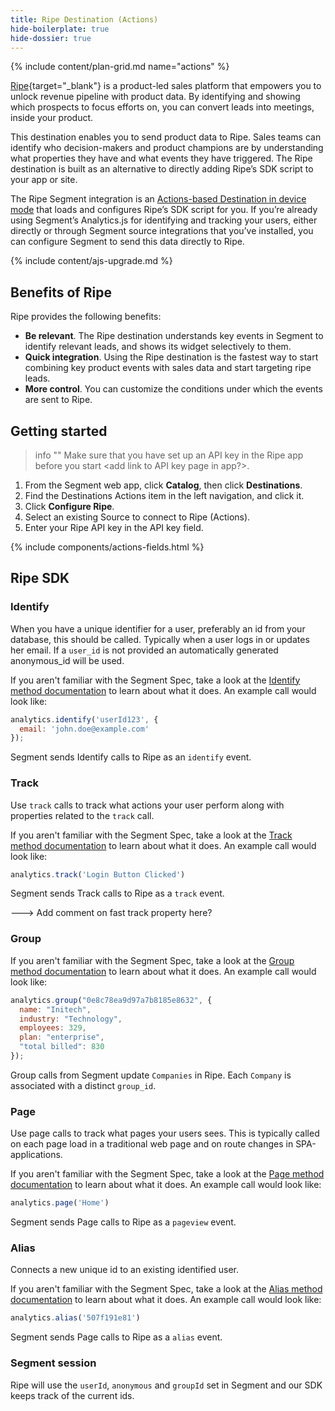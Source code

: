 ```yaml
---
title: Ripe Destination (Actions)
hide-boilerplate: true
hide-dossier: true
---
```


{% include content/plan-grid.md name="actions" %}

[Ripe](https://www.getripe.com/){target="_blank"} is a product-led sales
platform that empowers you to unlock revenue pipeline with product data. By
identifying and showing which prospects to focus efforts on, you can convert
leads into meetings, inside your product.

This destination enables you to send product data to Ripe. Sales teams can
identify who decision-makers and product champions are by understanding what
properties they have and what events they have triggered. The Ripe destination
is built as an alternative to directly adding Ripe’s SDK script to your app or
site.

The Ripe Segment integration is
an [Actions-based Destination in device mode](/docs/connections/destinations/#connection-modes)
that loads and configures Ripe’s SDK script for you. If you’re already using
Segment’s Analytics.js for identifying and tracking your users, either directly
or through Segment source integrations that you’ve installed, you can configure
Segment to send this data directly to Ripe.

{% include content/ajs-upgrade.md %}

## Benefits of Ripe

Ripe provides the following benefits:

- **Be relevant**. The Ripe destination understands key events in Segment to
  identify relevant leads, and shows its widget selectively to them.
- **Quick integration**. Using the Ripe destination is the fastest way to start
  combining key product events with sales data and start targeting ripe leads.
- **More control**. You can customize the conditions under which the events are
  sent to Ripe.

## Getting started

> info ""
> Make sure that you have set up an API key in the Ripe app before you start
> <add link to API key page in app?>.

1. From the Segment web app, click **Catalog**, then click **Destinations**.
2. Find the Destinations Actions item in the left navigation, and click it.
3. Click **Configure Ripe**.
4. Select an existing Source to connect to Ripe (Actions).
5. Enter your Ripe API key in the API key field.

{% include components/actions-fields.html %}

## Ripe SDK

### Identify

When you have a unique identifier for a user, preferably an id from your
database, this should be called. Typically when a user logs in or updates her
email. If a `user_id` is not provided an automatically generated anonymous_id
will be used.

If you aren't familiar with the Segment Spec, take a look at
the [Identify method documentation](/docs/connections/spec/identify/) to learn
about what it does. An example call would look like:

```js
analytics.identify('userId123', {
  email: 'john.doe@example.com'
});
```

Segment sends Identify calls to Ripe as an `identify` event.

### Track

Use `track` calls to track what actions your user perform along with properties
related to the `track` call.

If you aren't familiar with the Segment Spec, take a look at
the [Track method documentation](/docs/connections/spec/track/) to learn about
what it does. An example call would look like:

```js
analytics.track('Login Button Clicked')
```

Segment sends Track calls to Ripe as a `track` event.

---> Add comment on fast track property here?

### Group

If you aren't familiar with the Segment Spec, take a look at
the [Group method documentation](/docs/connections/spec/group/) to learn about
what it does. An example call would look like:

```js
analytics.group("0e8c78ea9d97a7b8185e8632", {
  name: "Initech",
  industry: "Technology",
  employees: 329,
  plan: "enterprise",
  "total billed": 830
});
```

Group calls from Segment update `Companies` in Ripe. Each `Company` is
associated with a distinct `group_id`.

### Page

Use page calls to track what pages your users sees. This is typically called on
each page load in a traditional web page and on route changes in
SPA-applications.

If you aren't familiar with the Segment Spec, take a look at
the [Page method documentation](/docs/connections/spec/page/) to learn about
what it does. An example call would look like:

```js
analytics.page('Home')
```

Segment sends Page calls to Ripe as a `pageview` event.

### Alias

Connects a new unique id to an existing identified user.

If you aren't familiar with the Segment Spec, take a look at
the [Alias method documentation](/docs/connections/spec/alias/) to learn about
what it does. An example call would look like:

```js
analytics.alias('507f191e81')
```

Segment sends Page calls to Ripe as a `alias` event.

### Segment session

Ripe will use the `userId`, `anonymous` and `groupId` set in Segment and our
SDK keeps track of the current ids. 
